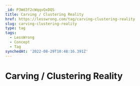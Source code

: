 ```yaml
---
_id: P3Wd3f2cWqqvQxDQS
title: Carving / Clustering Reality
href: https://lesswrong.com/tag/carving-clustering-reality
slug: carving-clustering-reality
type: tag
tags:
  - LessWrong
  - Concept
  - Tag
synchedAt: '2022-08-29T10:48:16.391Z'
---
```


# Carving / Clustering Reality
